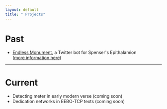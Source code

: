 ```yaml
---
layout: default
title: " Projects"
---
```


# Past  

* [Endless Monument][bot], a Twitter bot for Spenser's Epithalamion  
	([more information here][tumblr])  
	
***   

# Current  

* Detecting meter in early modern verse (coming soon)
* Dedication networks in EEBO-TCP texts (coming soon)

[bot]: http://twitter.com/endlessmonument
[tumblr]: http://hdwspenser.tumblr.com/post/92841915826/endlessmonument-a-twitter-bot-for-spensers
